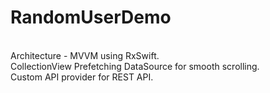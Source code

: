 <h1>RandomUserDemo</h1><br/>
Architecture - MVVM using RxSwift.<br/>
CollectionView Prefetching DataSource for smooth scrolling.<br/>
Custom API provider for REST API.
